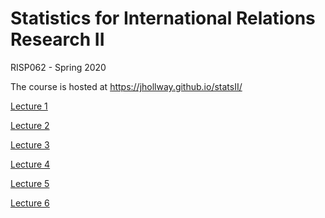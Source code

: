 Statistics for International Relations Research II
===============================

RISP062 - Spring 2020

The course is hosted at https://jhollway.github.io/statsII/

[Lecture 1](https://jhollway.github.io/statsII/STAT_L1_Refresher.html)

[Lecture 2](https://jhollway.github.io/statsII/STAT_L2_Modelling.html)

[Lecture 3](https://jhollway.github.io/statsII/STAT_L3_Assumptions.html)

[Lecture 4](https://jhollway.github.io/statsII/STAT_L4_MLE.html)

[Lecture 5](https://jhollway.github.io/statsII/STAT_L5_Binary.html)

[Lecture 6](https://jhollway.github.io/statsII/STAT_L6_Multinomial.html)